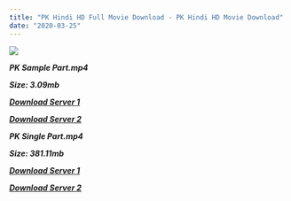 ```yaml
---
title: "PK Hindi HD Full Movie Download - PK Hindi HD Movie Download"
date: "2020-03-25"
---
```


![](https://images.moviebuff.com/5ba8eb93-6541-4381-ad81-19eaae202b34?w=1000)

**_PK Sample Part.mp4_**

**_Size: 3.09mb_**

**_[Download Server 1](http://dl2.tamilsrcg.xyz/load/2014/PK/PK{8713b6b5f6e59cdcf244c33a3a7a492372c7347c9d869ddefa7d70dd3612d3d9}20(2014){8713b6b5f6e59cdcf244c33a3a7a492372c7347c9d869ddefa7d70dd3612d3d9}20HINDI{8713b6b5f6e59cdcf244c33a3a7a492372c7347c9d869ddefa7d70dd3612d3d9}20Eng{8713b6b5f6e59cdcf244c33a3a7a492372c7347c9d869ddefa7d70dd3612d3d9}20Subtitle{8713b6b5f6e59cdcf244c33a3a7a492372c7347c9d869ddefa7d70dd3612d3d9}20HD{8713b6b5f6e59cdcf244c33a3a7a492372c7347c9d869ddefa7d70dd3612d3d9}20Sample.mp4)_**

**_[Download Server 2](http://dl2.tamilsrcg.xyz/load/2014/PK/PK{8713b6b5f6e59cdcf244c33a3a7a492372c7347c9d869ddefa7d70dd3612d3d9}20(2014){8713b6b5f6e59cdcf244c33a3a7a492372c7347c9d869ddefa7d70dd3612d3d9}20HINDI{8713b6b5f6e59cdcf244c33a3a7a492372c7347c9d869ddefa7d70dd3612d3d9}20Eng{8713b6b5f6e59cdcf244c33a3a7a492372c7347c9d869ddefa7d70dd3612d3d9}20Subtitle{8713b6b5f6e59cdcf244c33a3a7a492372c7347c9d869ddefa7d70dd3612d3d9}20HD{8713b6b5f6e59cdcf244c33a3a7a492372c7347c9d869ddefa7d70dd3612d3d9}20Sample.mp4)_**

**_PK Single Part.mp4_**

**_Size: 381.11mb_**

**_[Download Server 1](http://dl2.tamilsrcg.xyz/load/2014/PK/PK{8713b6b5f6e59cdcf244c33a3a7a492372c7347c9d869ddefa7d70dd3612d3d9}20(2014){8713b6b5f6e59cdcf244c33a3a7a492372c7347c9d869ddefa7d70dd3612d3d9}20HINDI{8713b6b5f6e59cdcf244c33a3a7a492372c7347c9d869ddefa7d70dd3612d3d9}20Eng{8713b6b5f6e59cdcf244c33a3a7a492372c7347c9d869ddefa7d70dd3612d3d9}20Subtitle{8713b6b5f6e59cdcf244c33a3a7a492372c7347c9d869ddefa7d70dd3612d3d9}20HD.mp4)_**

**_[Download Server 2](http://dl2.tamilsrcg.xyz/load/2014/PK/PK{8713b6b5f6e59cdcf244c33a3a7a492372c7347c9d869ddefa7d70dd3612d3d9}20(2014){8713b6b5f6e59cdcf244c33a3a7a492372c7347c9d869ddefa7d70dd3612d3d9}20HINDI{8713b6b5f6e59cdcf244c33a3a7a492372c7347c9d869ddefa7d70dd3612d3d9}20Eng{8713b6b5f6e59cdcf244c33a3a7a492372c7347c9d869ddefa7d70dd3612d3d9}20Subtitle{8713b6b5f6e59cdcf244c33a3a7a492372c7347c9d869ddefa7d70dd3612d3d9}20HD.mp4)_**
